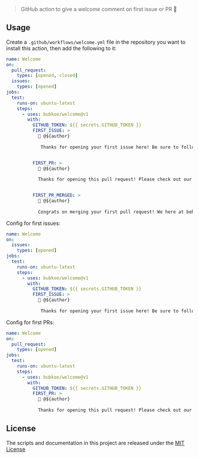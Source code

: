 > GitHub action to give a welcome comment on first issue or PR 💖

## Usage

Create a `.github/workflows/welcome.yml` file in the repository you want to install this action, then add the following to it:

```yml
name: Welcome
on:
  pull_request:
    types: [opened, closed]
  issues:
    types: [opened]
jobs:
  test:
    runs-on: ubuntu-latest
    steps:
      - uses: bubkoo/welcome@v1
        with:
          GITHUB_TOKEN: ${{ secrets.GITHUB_TOKEN }}
          FIRST_ISSUE: >
            👋 @${author}
            
             Thanks for opening your first issue here! Be sure to follow the issue template!


          FIRST_PR: >
            👋 @${author}
            
            Thanks for opening this pull request! Please check out our contributing guidelines.


          FIRST_PR_MERGED: >
            🎉 @${author}
            
            Congrats on merging your first pull request! We here at behaviorbot are proud of you!
```

Config for first issues:

```yml
name: Welcome
on:
  issues:
    types: [opened]
jobs:
  test:
    runs-on: ubuntu-latest
    steps:
      - uses: bubkoo/welcome@v1
        with:
          GITHUB_TOKEN: ${{ secrets.GITHUB_TOKEN }}
          FIRST_ISSUE: >
            👋 @${author}
            
             Thanks for opening your first issue here! Be sure to follow the issue template!
```

Config for first PRs:

```yml
name: Welcome
on:
  pull_request:
    types: [opened]
jobs:
  test:
    runs-on: ubuntu-latest
    steps:
      - uses: bubkoo/welcome@v1
        with:
          GITHUB_TOKEN: ${{ secrets.GITHUB_TOKEN }}
          FIRST_PR: >
            👋 @${author}
            
            Thanks for opening this pull request! Please check out our contributing guidelines.
```

## License

The scripts and documentation in this project are released under the [MIT License](LICENSE)
